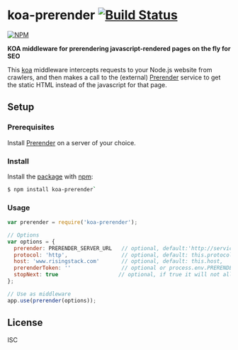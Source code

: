 # koa-prerender [![Build Status](https://travis-ci.org/RisingStack/koa-prerender.svg)](https://travis-ci.org/RisingStack/koa-prerender)

[![NPM](https://nodei.co/npm/koa-prerender.png)](https://nodei.co/npm/koa-prerender/)

**KOA middleware for prerendering javascript-rendered pages on the fly for SEO**

This [koa](https://koajs.com) middleware intercepts requests to your Node.js website from crawlers, and then makes a call to the (external)
[Prerender](https://prerender.io/) service to get the static HTML instead of the javascript for that page.

## Setup

### Prerequisites

Install [Prerender](https://github.com/prerender/prerender) on a server of your choice.

### Install

Install the [package](https://npmjs.org/package/koa-prerender) with [npm](https://npmjs.org):

```sh
$ npm install koa-prerender`
```

### Usage

```js
var prerender = require('koa-prerender');

// Options
var options = {
  prerender: PRERENDER_SERVER_URL   // optional, default:'http://service.prerender.io/'
  protocol: 'http',                 // optional, default: this.protocol
  host: 'www.risingstack.com'       // optional, default: this.host,
  prerenderToken: ''                // optional or process.env.PRERENDER_TOKEN
  stopNext: true                   // optional, if true it will not allow next middleware to continue and instead return the response.
};

// Use as middleware
app.use(prerender(options));
```

## License

ISC
